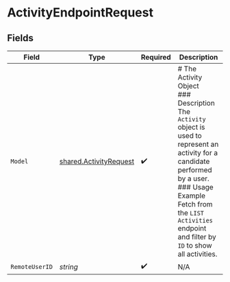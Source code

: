 # ActivityEndpointRequest


## Fields

| Field                                                                                                                                                                                                                                    | Type                                                                                                                                                                                                                                     | Required                                                                                                                                                                                                                                 | Description                                                                                                                                                                                                                              |
| ---------------------------------------------------------------------------------------------------------------------------------------------------------------------------------------------------------------------------------------- | ---------------------------------------------------------------------------------------------------------------------------------------------------------------------------------------------------------------------------------------- | ---------------------------------------------------------------------------------------------------------------------------------------------------------------------------------------------------------------------------------------- | ---------------------------------------------------------------------------------------------------------------------------------------------------------------------------------------------------------------------------------------- |
| `Model`                                                                                                                                                                                                                                  | [shared.ActivityRequest](../../../pkg/models/shared/activityrequest.md)                                                                                                                                                                  | :heavy_check_mark:                                                                                                                                                                                                                       | # The Activity Object<br/>### Description<br/>The `Activity` object is used to represent an activity for a candidate performed by a user.<br/>### Usage Example<br/>Fetch from the `LIST Activities` endpoint and filter by `ID` to show all activities. |
| `RemoteUserID`                                                                                                                                                                                                                           | *string*                                                                                                                                                                                                                                 | :heavy_check_mark:                                                                                                                                                                                                                       | N/A                                                                                                                                                                                                                                      |